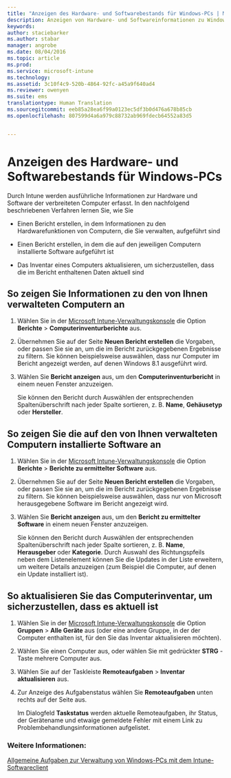 ```yaml
---
title: "Anzeigen des Hardware- und Softwarebestands für Windows-PCs | Microsoft Intune"
description: Anzeigen von Hardware- und Softwareinformationen zu Windows-PCs, die Sie mit Intune verwalten.
keywords: 
author: staciebarker
ms.author: stabar
manager: angrobe
ms.date: 08/04/2016
ms.topic: article
ms.prod: 
ms.service: microsoft-intune
ms.technology: 
ms.assetid: 3c10f4c9-520b-4864-92fc-a45a9f640ad4
ms.reviewer: owenyen
ms.suite: ems
translationtype: Human Translation
ms.sourcegitcommit: eeb85a28ea6f99a0123ec5df3b0d476a678b85cb
ms.openlocfilehash: 807599d4a6a979c88732ab969fdecb64552a83d5


---
```


# <a name="view-hardware-and-software-inventory-for-windows-pcs"></a>Anzeigen des Hardware- und Softwarebestands für Windows-PCs

Durch Intune werden ausführliche Informationen zur Hardware und Software der verbreiteten Computer erfasst. In den nachfolgend beschriebenen Verfahren lernen Sie, wie Sie

-   Einen Bericht erstellen, in dem Informationen zu den Hardwarefunktionen von Computern, die Sie verwalten, aufgeführt sind

-   Einen Bericht erstellen, in dem die auf den jeweiligen Computern installierte Software aufgeführt ist

-   Das Inventar eines Computers aktualisieren, um sicherzustellen, dass die im Bericht enthaltenen Daten aktuell sind

## <a name="to-display-information-about-computers-you-manage"></a>So zeigen Sie Informationen zu den von Ihnen verwalteten Computern an

1.  Wählen Sie in der [Microsoft Intune-Verwaltungskonsole](https://manage.microsoft.com/) die Option **Berichte** &gt; **Computerinventurberichte** aus.

2.  Übernehmen Sie auf der Seite **Neuen Bericht erstellen** die Vorgaben, oder passen Sie sie an, um die im Bericht zurückgegebenen Ergebnisse zu filtern. Sie können beispielsweise auswählen, dass nur Computer im Bericht angezeigt werden, auf denen Windows 8.1 ausgeführt wird.

3.  Wählen Sie **Bericht anzeigen** aus, um den **Computerinventurbericht** in einem neuen Fenster anzuzeigen.

    Sie können den Bericht durch Auswählen der entsprechenden Spaltenüberschrift nach jeder Spalte sortieren, z. B. **Name**, **Gehäusetyp** oder **Hersteller**.

## <a name="to-display-software-installed-on-computers-you-manage"></a>So zeigen Sie die auf den von Ihnen verwalteten Computern installierte Software an

1.  Wählen Sie in der [Microsoft Intune-Verwaltungskonsole](https://manage.microsoft.com/) die Option **Berichte** &gt; **Berichte zu ermittelter Software** aus.

2.  Übernehmen Sie auf der Seite **Neuen Bericht erstellen** die Vorgaben, oder passen Sie sie an, um die im Bericht zurückgegebenen Ergebnisse zu filtern. Sie können beispielsweise auswählen, dass nur von Microsoft herausgegebene Software im Bericht angezeigt wird.

3.  Wählen Sie **Bericht anzeigen** aus, um den **Bericht zu ermittelter Software** in einem neuen Fenster anzuzeigen.

    Sie können den Bericht durch Auswählen der entsprechenden Spaltenüberschrift nach jeder Spalte sortieren, z. B. **Name**, **Herausgeber** oder **Kategorie**. Durch Auswahl des Richtungspfeils neben dem Listenelement können Sie die Updates in der Liste erweitern, um weitere Details anzuzeigen (zum Beispiel die Computer, auf denen ein Update installiert ist).

## <a name="to-refresh-computer-inventory-to-ensure-it-is-current"></a>So aktualisieren Sie das Computerinventar, um sicherzustellen, dass es aktuell ist

1.  Wählen Sie in der [Microsoft Intune-Verwaltungskonsole](https://manage.microsoft.com/) die Option **Gruppen** &gt; **Alle Geräte** aus (oder eine andere Gruppe, in der der Computer enthalten ist, für den Sie das Inventar aktualisieren möchten).

2.  Wählen Sie einen Computer aus, oder wählen Sie mit gedrückter **STRG** -Taste mehrere Computer aus.

3.  Wählen Sie auf der Taskleiste **Remoteaufgaben** &gt; **Inventar aktualisieren** aus.

4.  Zur Anzeige des Aufgabenstatus wählen Sie **Remoteaufgaben** unten rechts auf der Seite aus.

    Im Dialogfeld **Taskstatus** werden aktuelle Remoteaufgaben, ihr Status, der Gerätename und etwaige gemeldete Fehler mit einem Link zu Problembehandlungsinformationen aufgelistet.

### <a name="see-also"></a>Weitere Informationen:

[Allgemeine Aufgaben zur Verwaltung von Windows-PCs mit dem Intune-Softwareclient](common-windows-pc-management-tasks-with-the-microsoft-intune-computer-client.md)


<!--HONumber=Nov16_HO4-->


